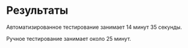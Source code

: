 # Результаты

Автоматизированное тестирование занимает 14 минут 35 секунды.

Ручное тестирование занимает около 25 минут. 
